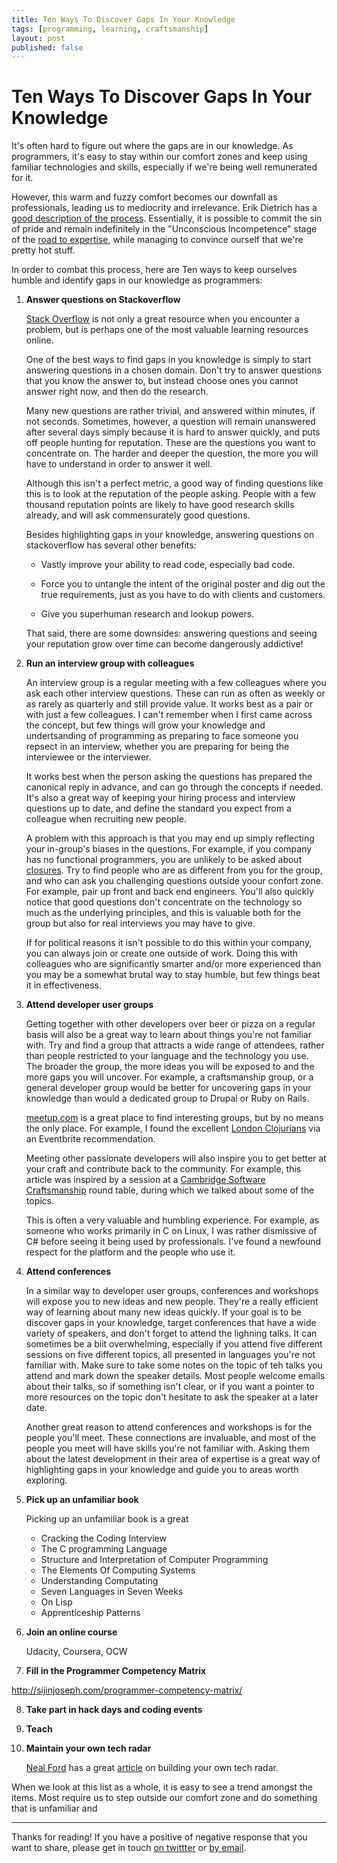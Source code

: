 ```yaml
---
title: Ten Ways To Discover Gaps In Your Knowledge
tags: [programming, learning, craftsmanship]
layout: post
published: false
---
```


<!--]()-->

Ten Ways To Discover Gaps In Your Knowledge
===========================================

It's often hard to figure out where the gaps are in our knowledge. As programmers, it's easy to stay within our comfort zones and keep using familiar technologies and skills, especially if we're being well remunerated for it.

However, this warm and fuzzy comfort becomes our downfall as professionals, leading us to mediocrity and irrelevance. Erik Dietrich has a [good description of the process](http://www.daedtech.com/how-developers-stop-learning-rise-of-the-expert-beginner). Essentially, it is possible to commit the sin of pride and remain indefinitely in the "Unconscious Incompetence" stage of the [road to expertise](http://en.wikipedia.org/wiki/Four_stages_of_competence), while managing to convince ourself that we're pretty hot stuff. 

In order to combat this process, here are Ten ways to keep ourselves humble and identify gaps in our knowledge as programmers:

 1. **Answer questions on Stackoverflow** 

    [Stack Overflow](http://stackoverflow.com) is not only a great resource when you encounter a problem, but is perhaps one of the most valuable learning resources online. 

    One of the best ways to find gaps in you knowledge is simply to start answering questions in a chosen domain. Don't try to answer questions that you know the answer to, but instead choose ones you cannot answer right now, and then do the research. 
    
    Many new questions are rather trivial, and answered within minutes, if not seconds. Sometimes, however, a question will remain unanswered after several days simply because it is hard to answer quickly, and puts off people hunting for reputation. These are the questions you want to concentrate on. The harder and deeper the question, the more you will have to understand in order to answer it well.
    
    Although this isn't a perfect metric, a good way of finding questions like this is to look at the reputation of the people asking. People with a few thousand reputation points are likely to have good research skills already, and will ask commensurately good questions.

    Besides highlighting gaps in your knowledge, answering questions on stackoverflow has several other benefits:

    * Vastly improve your ability to read code, especially bad code.

    * Force you to untangle the intent of the original poster and dig out the true requirements, just as you have to do with clients and customers.
   
    * Give you superhuman research and lookup powers.

    That said, there are some downsides: answering questions and seeing your reputation grow over time can become dangerously addictive!

 2. **Run an interview group with colleagues**

    An interview group is a regular meeting with a few colleagues where you ask each other interview questions. These can run as often as weekly or as rarely as quarterly and still provide value. It works best as a pair or with just a few colleagues. I can't remember when I first came across the concept, but few things will grow your knowledge and undertsanding of programming as preparing to face someone you repsect in an interview, whether you are preparing for being the interviewee or the interviewer.

    It works best when the person asking the questions has prepared the canonical reply in advance, and can go through the concepts if needed. It's also a great way of keeping your hiring process and interview questions up to date, and define the standard you expect from a colleague when recruiting new people.

    A problem with this approach is that you may end up simply reflecting your in-group's biases in the questions. For example, if you company has no functional programmers, you are unlikely to be asked about [closures](http://stackoverflow.com/questions/36636/what-is-a-closure). Try to find people who are as different from you for the group, and who can ask you challenging questions outside yoour confort zone. For example, pair up front and back end engineers. You'll also quickly notice that good questions don't concentrate on the technology so much as the underlying principles, and this is valuable both for the group but also for real interviews you may have to give.
    
    If for political reasons it isn't possible to do this within your company, you can always join or create one outside of work. Doing this with colleagues who are significantly smarter and/or more experienced than you may be a somewhat brutal way to stay humble, but few things beat it in effectiveness.

 3. **Attend developer user groups**

    Getting together with other developers over beer or pizza on a regular basis will also be a great way to learn about things you're not familiar with. Try and find a group that attracts a wide range of attendees, rather than people restricted to your language and the technology you use. The broader the group, the more ideas you will be exposed to and the more gaps you will uncover. For example, a craftsmanship group, or a general developer group would be better for uncovering gaps in your knowledge than would a dedicated group to Drupal or Ruby on Rails. 
    
    [meetup.com](http://meetup.com) is a great place to find interesting groups, but by no means the only place. For example, I found the excellent [London Clojurians](http://londonclojurians.org/) via an Eventbrite recommendation.

    Meeting other passionate developers will also inspire you to get better at your craft and contribute back to the community. For example, this article was inspired by a session at a [Cambridge Software Craftsmanship](http://www.meetup.com/Cambridge-Software-Craftsmanship/) round table, during which we talked about some of the topics.

    This is often a very valuable and humbling experience. For example, as someone who works primarily in C on Linux, I was rather dismissive of C# before seeing it being used by professionals. I've found a newfound respect for the platform and the people who use it. 

 4. **Attend conferences**
    
    In a similar way to developer user groups, conferences and workshops will expose you to new ideas and new people. They're a really efficient way of learning about many new ideas quickly. If your goal is to be discover gaps in your knowledge, target conferences that have a wide variety of speakers, and don't forget to attend the lighning talks. It can sometimes be a biit overwhelming, especially if you attend five different sessions on five different topics, all presented in languages you're not familiar with. Make sure to take some notes on the topic of teh talks you attend and mark down the speaker details. Most people welcome emails about their talks, so if something isn't clear, or if you want a pointer to more resources on the topic don't hesitate to ask the speaker at a later date.

    Another great reason to attend conferences and workshops is for the people you'll meet. These connections are invaluable, and most of the people you meet will have skills you're not familiar with. Asking them about the latest development in their area of expertise is a great way of highlighting gaps in your knowledge and guide you to areas worth exploring.

 5. **Pick up an unfamiliar book**

    Picking up an unfamiliar book is a great 

    * Cracking the Coding Interview
    * The C programming Language
    * Structure and Interpretation of Computer Programming
    * The Elements Of Computing Systems
    * Understanding Computating
    * Seven Languages in Seven Weeks
    * On Lisp
    * Apprenticeship Patterns

 6. **Join an online course**

    Udacity, Coursera, OCW

 7. **Fill in the Programmer Competency Matrix**
 
   http://sijinjoseph.com/programmer-competency-matrix/

 8. **Take part in hack days and coding events**

 9. **Teach**

 10. **Maintain your own tech radar**

     [Neal Ford](http://nealford.com/) has a great [article](http://nealford.com/memeagora/2013/05/28/build_your_own_technology_radar.html) on building your own tech radar.

When we look at this list as a whole, it is easy to see a trend amongst the items. Most require us to step outside our comfort zone and do something that is unfamiliar and  

---

Thanks for reading! If you have a positive of negative response that you want to share, please get in touch [on twittter](http://twitter.com/fractallambda) or [by email](mailto:brice@fractallambda.com).
